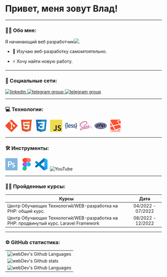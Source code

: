 
# Привет, меня зовут Влад!

---

### :man_technologist: Обо мне:

Я начинающий веб разработчик<img src="https://media.giphy.com/media/WUlplcMpOCEmTGBtBW/giphy.gif" width="30px">.  

- :telescope: Изучаю веб-разработку самомтоятельно.

- :zap: Хочу найти новую работу.

<!-- - :mailbox: Как связаться со мной: [![Telegram Badge](https://img.shields.io/badge/-MatveevVladislav-black?style=flat&logo=Telegram&logoColor=white)](https://t.me/VLMADev) [![Gmail Badge](https://img.shields.io/badge/-Gmail-darkred?style=flat&logo=Gmail&logoColor=white)](mailto:angrucat@gmail.com) -->

---

 ### 🤝 Социальные сети:

  <div id="badges">
    <a href="https://www.linkedin.com/in/matveev-vladislav/" target="_blank">
      <img src="https://cdn-user-icons.flaticon.com/99189/99189410/1681280840685.svg?token=exp=1681281741~hmac=bf6e5093ecb91a81f6015f68720fa18a" width="40" height="40" alt="linkedin" />
    </a>
    <a href="https://t.me/VLMADev" target="_blank">
      <img src="https://cdn-user-icons.flaticon.com/99189/99189410/1681280668902.svg?token=exp=1681281569~hmac=f0947af903bd6b34d037ae2f0128f71a" width="40" height="40" alt="telegram group"/>
    </a>
    <a href="mailto:angrucat@gmail.com" target="_blank">
      <img src="https://cdn-user-icons.flaticon.com/99189/99189410/1681280978172.svg?token=exp=1681281878~hmac=3476c5bd6fc1e4af9570d4aeaadb95c7" width="40" height="40" alt="telegram group"/>
    </a>
  </div>

---

### 💻 Технологии:

<div>
  <img src="https://github.com/devicons/devicon/blob/master/icons/git/git-original.svg" title="git" alt="git" width="40" height="40"/>&nbsp
  <img src="https://github.com/devicons/devicon/blob/master/icons/html5/html5-original.svg" title="html5" alt="html5" width="40" height="40"/>&nbsp
  <img src="https://github.com/devicons/devicon/blob/master/icons/css3/css3-original.svg" title="css" alt="css" width="40" height="40"/>&nbsp
  <img src="https://github.com/devicons/devicon/blob/master/icons/javascript/javascript-original.svg" title="javascript" alt="javascript" width="40" height="40"/>&nbsp
  <img src="https://github.com/devicons/devicon/blob/master/icons/less/less-plain-wordmark.svg" title="less" alt="less" width="40" height="40"/>&nbsp;
  <img src="https://github.com/devicons/devicon/blob/master/icons/sass/sass-original.svg" title="sass" alt="sass" width="40" height="40"/>&nbsp;
  <img src="https://github.com/devicons/devicon/blob/master/icons/php/php-original.svg" title="php" alt="php" width="40" height="40"/>&nbsp;
  <img src="https://github.com/devicons/devicon/blob/master/icons/laravel/laravel-plain-wordmark.svg" title="php" alt="php" width="40" height="40"/>&nbsp;
</div>

---

### 🛠 Инструменты:

<div>
  <img src="https://github.com/devicons/devicon/blob/master/icons/photoshop/photoshop-plain.svg" title="photoshop" alt="photoshop" width="40" height="40"/>&nbsp;
  <img src="https://github.com/devicons/devicon/blob/master/icons/figma/figma-original.svg" title="figma" alt="figma" width="40" height="40"/>&nbsp;
  <img src="https://github.com/devicons/devicon/blob/master/icons/vscode/vscode-original.svg" title="vscode" alt="vscode" width="40" height="40"/>&nbsp;
  <img src="https://upload.wikimedia.org/wikipedia/commons/9/9e/YouTube_Logo_%282013-2017%29.svg" title="YouTube" alt="YouTube" width="40" height="40"/>&nbsp;
</div>

---

### 👩‍💻 Пройденные курсы:

| Курсы                                                           | Дата              |
| ----------------------------------------------------------------| :---------------: |
| Центр Обучающих Технологий/WEB-разработка на PHP: общий курс.                            | 04/2022 - 07/2022 |
| Центр Обучающих Технологий/WEB-разработка на PHP: продвинутый курс. Laravel Framework                            | 08/2022 - 12/2022 |
---

### ⚙️ GitHub статистика:
<table>
<tr>
  <td>
    <img align="left" alt="webDev's Github Languages" src="https://github-readme-stats-sigma-five.vercel.app/api/top-langs/?username=VLMADev&layout=compact&bg_color=191919&title_color=025E73&text_color=A5A692"/>
  </td>
</tr>
<tr>
<td>
  <img align="left" src="https://streak-stats.demolab.com?user=VLMADev&background=191919&fire=F2A71B&ring=025E73&currStreakNum=A5A692&sideNums=A5A692&currStreakLabel=A5A692&sideLabels=A5A692&dates=025E73&stroke=025E73" alt="webDev's Github stats"/>
  </td>
</tr>
<tr>
<td>
  <img align="left" alt="webDev's Github Languages" src="https://github-readme-stats.vercel.app/api?username=VLMADev&show_icons=true&bg_color=191919&title_color=025E73&text_color=A5A692&icon_color=F2A71B"/>
  </td>
</tr>
</table>


 

